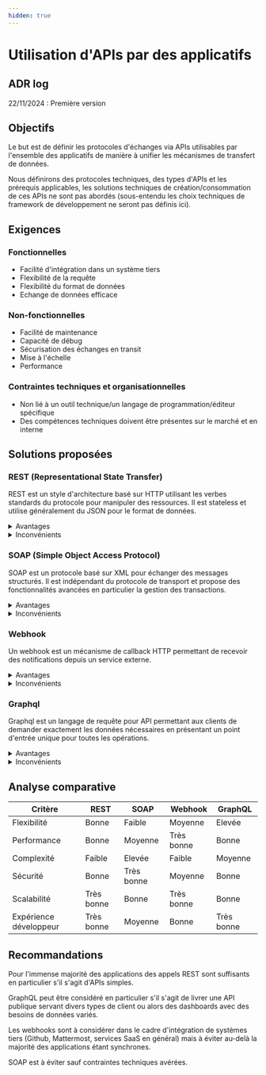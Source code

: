 ```yaml
---
hidden: true
---
```


# Utilisation d'APIs par des applicatifs

## ADR log
22/11/2024 : Première version

## Objectifs

Le but est de définir les protocoles d'échanges via APIs utilisables par l'ensemble des applicatifs de manière à unifier les mécanismes de transfert de données.

Nous définirons des protocoles techniques, des types d'APIs et les prérequis applicables, les solutions techniques de création/consommation de ces APIs ne sont pas abordés (sous-entendu les choix techniques de framework de développement ne seront pas définis ici).

## Exigences

### Fonctionnelles

* Facilité d'intégration dans un système tiers
* Flexibilité de la requête
* Flexibilité du format de données
* Echange de données efficace

### Non-fonctionnelles

* Facilité de maintenance
* Capacité de débug
* Sécurisation des échanges en transit
* Mise à l'échelle
* Performance

### Contraintes techniques et organisationnelles

* Non lié à un outil technique/un langage de programmation/éditeur spécifique
* Des compétences techniques doivent être présentes sur le marché et en interne

## Solutions proposées

### REST (Representational State Transfer)

REST est un style d'architecture basé sur HTTP utilisant les verbes standards du protocole pour manipuler des ressources. Il est stateless et utilise généralement du JSON pour le format de données.

<details>
<summary>Avantages</summary>
  
* Basé sur le standard HTTP
* Flexible et évolutif
* Mise en cache possible
* Facile à implémenter et utiliser
* Documentation facilement générable
* Beaucoup d'outils sur le marché et en opensource

</details>

<details>
<summary>Inconvénients</summary>
  
* Suivant le cas d'usage peut nécessiter plusieurs requêtes
* Dépendant du modèle de données exposé par le système
* Mise en cache possible
* Facile à implémenter et utiliser

</details>

### SOAP (Simple Object Access Protocol)

SOAP est un protocole basé sur XML pour échanger des messages structurés. Il est indépendant du protocole de transport et propose des fonctionnalités avancées en particulier la gestion des transactions.

<details>
<summary>Avantages</summary>
  
* Fortement typé
* Indépendant du protocole
* Sécurité avancée avec Ws-Security
* Gestion native des erreurs
* Outils de génération de code disponibles

</details>

<details>
<summary>Inconvénients</summary>
  
* Complexe et verbeux
* Performances potentiellement plus faibles du fait de l'utilisation de XML
* Moins flexible
* Nécessite des outils spécialisés
* Compétence plus rare

</details>

### Webhook

Un webhook est un mécanisme de callback HTTP permettant de recevoir des notifications depuis un service externe.

<details>
<summary>Avantages</summary>
  
* Idéal pour l'asynchrone
* Bon pour le temps réel
* Réduit la charge sur le système client du fait de l'absence de polling
* Parfait pour les systèmes événementiels

</details>

<details>
<summary>Inconvénients</summary>
  
* Unidirectionnel
* Gestion des erreurs et des retries plus complexes
* Nécessite une bonne connaissance de l'asynchrone
* Debug parfois complexe
* Sécurisation plus complexe

</details>

### Graphql

Graphql est un langage de requête pour API permettant aux clients de demander exactement les données nécessaires en présentant un point d'entrée unique pour toutes les opérations.

<details>
<summary>Avantages</summary>
  
* Flexibilité maximale côté client
* Pas de sous ou sur-sollicitation de données
* Fort typage
* Documentation autogénérée et introspection
* Outils de développement puissants

</details>

<details>
<summary>Inconvénients</summary>
  
* Complexité accrue côté serveur
* Compétence plus rare
* Mise en cache plus complexe comparé
* Parfois compliqué à optimiser sur des requêtes complexes
* Sécurisation plus complexe en particulier gestion des autorisations

</details>



## Analyse comparative

|Critère|REST|SOAP|Webhook|GraphQL|
|-|-|-|-|-|
|Flexibilité|Bonne|Faible|Moyenne|Elevée|
|Performance|Bonne|Moyenne|Très bonne|Bonne|
|Complexité|Faible|Elevée|Faible|Moyenne|
|Sécurité|Bonne|Très bonne|Moyenne|Bonne|
|Scalabilité|Très bonne|Bonne|Très bonne|Bonne|
|Expérience développeur|Très bonne|Moyenne|Bonne|Très bonne|


## Recommandations

Pour l'immense majorité des applications des appels REST sont suffisants en particulier s'il s'agit d'APIs simples.

GraphQL peut être considéré en particulier s'il s'agit de livrer une API publique servant divers types de client ou alors des dashboards avec des besoins de données variés.

Les webhooks sont à considérer dans le cadre d'intégration de systèmes tiers (Github, Mattermost, services SaaS en général) mais à éviter au-delà la majorité des applications étant synchrones.

SOAP est à éviter sauf contraintes techniques avérées.